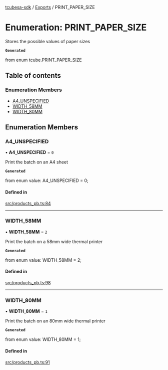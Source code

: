 [tcubesa-sdk](../README.md) / [Exports](../modules.md) / PRINT\_PAPER\_SIZE

# Enumeration: PRINT\_PAPER\_SIZE

Stores the possible values of paper sizes

**`Generated`**

from enum tcube.PRINT_PAPER_SIZE

## Table of contents

### Enumeration Members

- [A4\_UNSPECIFIED](PRINT_PAPER_SIZE.md#a4_unspecified)
- [WIDTH\_58MM](PRINT_PAPER_SIZE.md#width_58mm)
- [WIDTH\_80MM](PRINT_PAPER_SIZE.md#width_80mm)

## Enumeration Members

### A4\_UNSPECIFIED

• **A4\_UNSPECIFIED** = ``0``

Print the batch on an A4 sheet

**`Generated`**

from enum value: A4_UNSPECIFIED = 0;

#### Defined in

[src/products_pb.ts:84](https://github.com/TCUBEAI-TECHNOLOGIES-PRIVATE-LIMITED/ts-sdk/blob/d89536e/src/products_pb.ts#L84)

___

### WIDTH\_58MM

• **WIDTH\_58MM** = ``2``

Print the batch on a 58mm wide thermal printer

**`Generated`**

from enum value: WIDTH_58MM = 2;

#### Defined in

[src/products_pb.ts:98](https://github.com/TCUBEAI-TECHNOLOGIES-PRIVATE-LIMITED/ts-sdk/blob/d89536e/src/products_pb.ts#L98)

___

### WIDTH\_80MM

• **WIDTH\_80MM** = ``1``

Print the batch on an 80mm wide thermal printer

**`Generated`**

from enum value: WIDTH_80MM = 1;

#### Defined in

[src/products_pb.ts:91](https://github.com/TCUBEAI-TECHNOLOGIES-PRIVATE-LIMITED/ts-sdk/blob/d89536e/src/products_pb.ts#L91)
